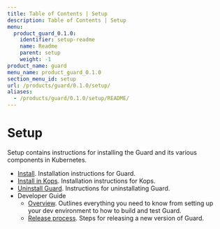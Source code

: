 ```yaml
---
title: Table of Contents | Setup
description: Table of Contents | Setup
menu:
  product_guard_0.1.0:
    identifier: setup-readme
    name: Readme
    parent: setup
    weight: -1
product_name: guard
menu_name: product_guard_0.1.0
section_menu_id: setup
url: /products/guard/0.1.0/setup/
aliases:
  - /products/guard/0.1.0/setup/README/
---
```


# Setup

Setup contains instructions for installing the Guard and its various components in Kubernetes.

- [Install](/docs/setup/install.md). Installation instructions for Guard.
- [Install in Kops](/docs/setup/install-kops.md). Installation instructions for Kops.
- [Uninstall Guard](/docs/setup/uninstall.md). Instructions for uninstallating Guard.
- Developer Guide
  - [Overview](/docs/setup/developer-guide/overview.md). Outlines everything you need to know from setting up your dev environment to how to build and test Guard.
  - [Release process](/docs/setup/developer-guide/release.md). Steps for releasing a new version of Guard.
